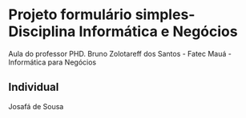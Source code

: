 # Projeto formulário simples- Disciplina Informática e Negócios

Aula do professor PHD. Bruno Zolotareff dos Santos - Fatec Mauá - Informática para Negócios <brbr>


## Individual
Josafá de Sousa
